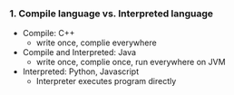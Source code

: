 ### 1. Compile language vs. Interpreted language
  - Compile: C++
    - write once, complie everywhere
  - Compile and Interpreted: Java
    - write once, complie once, run everywhere on JVM
  - Interpreted: Python, Javascript
    - Interpreter executes program directly
